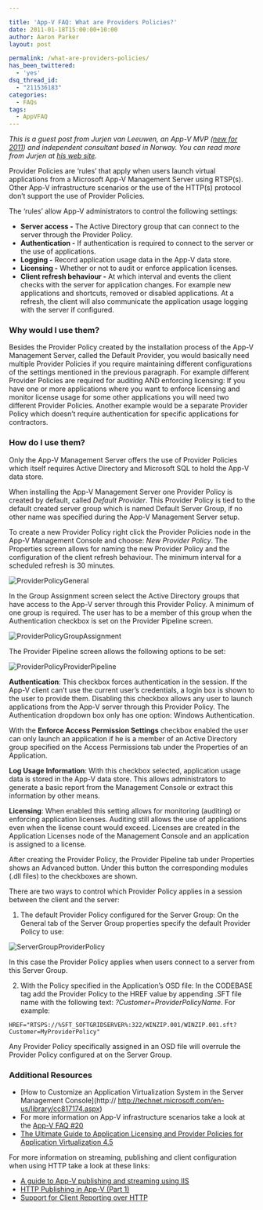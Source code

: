 ```yaml
---

title: 'App-V FAQ: What are Providers Policies?'
date: 2011-01-18T15:00:00+10:00
author: Aaron Parker
layout: post

permalink: /what-are-providers-policies/
has_been_twittered:
  - 'yes'
dsq_thread_id:
  - "211536183"
categories:
  - FAQs
tags:
  - AppVFAQ
---
```

_This is a guest post from Jurjen van Leeuwen, an App-V MVP (_[_new for 2011_](http://leodesk.com/blog/2011/1/leodesk-mvp-for-app-v-2011.aspx)_) and independent consultant based in Norway. You can read more from Jurjen at_ [_his web site_](http://leodesk.com/blog.aspx)_._

Provider Policies are ‘rules’ that apply when users launch virtual applications from a Microsoft App-V Management Server using RTSP(s). Other App-V infrastructure scenarios or the use of the HTTP(s) protocol don’t support the use of Provider Policies.

The ‘rules’ allow App-V administrators to control the following settings:

* **Server access -** The Active Directory group that can connect to the server through the Provider Policy.
* **Authentication -** If authentication is required to connect to the server or the use of applications.
* **Logging -** Record application usage data in the App-V data store.
* **Licensing -** Whether or not to audit or enforce application licenses.
* **Client refresh behaviour -** At which interval and events the client checks with the server for application changes. For example new applications and shortcuts, removed or disabled applications. At a refresh, the client will also communicate the application usage logging with the server if configured.

### Why would I use them?

Besides the Provider Policy created by the installation process of the App-V Management Server, called the Default Provider, you would basically need multiple Provider Policies if you require maintaining different configurations of the settings mentioned in the previous paragraph. For example different Provider Policies are required for auditing AND enforcing licensing: If you have one or more applications where you want to enforce licensing and monitor license usage for some other applications you will need two different Provider Policies. Another example would be a separate Provider Policy which doesn’t require authentication for specific applications for contractors.

### How do I use them?

Only the App-V Management Server offers the use of Provider Policies which itself requires Active Directory and Microsoft SQL to hold the App-V data store.

When installing the App-V Management Server one Provider Policy is created by default, called _Default Provider_. This Provider Policy is tied to the default created server group which is named Default Server Group, if no other name was specified during the App-V Management Server setup.

To create a new Provider Policy right click the Provider Policies node in the App-V Management Console and choose: _New Provider Policy_. The Properties screen allows for naming the new Provider Policy and the configuration of the client refresh behaviour. The minimum interval for a scheduled refresh is 30 minutes.

![ProviderPolicyGeneral]({{site.baseurl}}/media/2011/01/ProviderPolicyGeneral.png)

In the Group Assignment screen select the Active Directory groups that have access to the App-V server through this Provider Policy. A minimum of one group is required. The user has to be a member of this group when the Authentication checkbox is set on the Provider Pipeline screen.

![ProviderPolicyGroupAssignment]({{site.baseurl}}/media/2011/01/ProviderPolicyGroupAssignment.png)

The Provider Pipeline screen allows the following options to be set:

![ProviderPolicyProviderPipeline]({{site.baseurl}}/media/2011/01/ProviderPolicyProviderPipeline.png)

**Authentication**: This checkbox forces authentication in the session. If the App-V client can’t use the current user’s credentials, a login box is shown to the user to provide them. Disabling this checkbox allows any user to launch applications from the App-V server through this Provider Policy. The Authentication dropdown box only has one option: Windows Authentication.

With the **Enforce Access Permission Settings** checkbox enabled the user can only launch an application if he is a member of an Active Directory group specified on the Access Permissions tab under the Properties of an Application.

**Log Usage Information**: With this checkbox selected, application usage data is stored in the App-V data store. This allows administrators to generate a basic report from the Management Console or extract this information by other means.

**Licensing**: When enabled this setting allows for monitoring (auditing) or enforcing application licenses. Auditing still allows the use of applications even when the license count would exceed. Licenses are created in the Application Licenses node of the Management Console and an application is assigned to a license.

After creating the Provider Policy, the Provider Pipeline tab under Properties shows an Advanced button. Under this button the corresponding modules (.dll files) to the checkboxes are shown.

There are two ways to control which Provider Policy applies in a session between the client and the server:

1. The default Provider Policy configured for the Server Group: On the General tab of the Server Group properties specify the default Provider Policy to use:

![ServerGroupProviderPolicy]({{site.baseurl}}/media/2011/01/ServerGroupProviderPolicy.png)

In this case the Provider Policy applies when users connect to a server from this Server Group.

2. With the Policy specified in the Application’s OSD file: In the CODEBASE tag add the Provider Policy to the HREF value by appending .SFT file name with the following text: _?Customer=ProviderPolicyName_. For example:

```
HREF="RTSPS://%SFT_SOFTGRIDSERVER%:322/WINZIP.001/WINZIP.001.sft?Customer=MyProviderPolicy"
```

Any Provider Policy specifically assigned in an OSD file will overrule the Provider Policy configured at on the Server Group.

### Additional Resources

* [How to Customize an Application Virtualization System in the Server Management Console](http:// http://technet.microsoft.com/en-us/library/cc817174.aspx)
* For more information on App-V infrastructure scenarios take a look at the [App-V FAQ #20]({{site.baseurl}}/deployment/app-v-faq-20-what-are-the-deployment-methods-for-app-v/)
* [The Ultimate Guide to Application Licensing and Provider Policies for Application Virtualization 4.5](http://blogs.technet.com/b/appv/archive/2011/05/19/the-ultimate-guide-to-application-licensing-and-provider-policies-for-application-virtualization-4-5.aspx)

For more information on streaming, publishing and client configuration when using HTTP take a look at these links:

* [A guide to App-V publishing and streaming using IIS](http://blogs.technet.com/b/appv/archive/2010/06/14/a-guide-to-app-v-publishing-and-streaming-using-iis.aspx)
* [HTTP Publishing in App-V (Part 1)](http://blogs.msdn.com/b/johnsheehan/archive/2009/03/24/http-publishing-in-app-v-part-1.aspx)
* [Support for Client Reporting over HTTP](http://technet.microsoft.com/en-us/library/ee956912.aspx)
